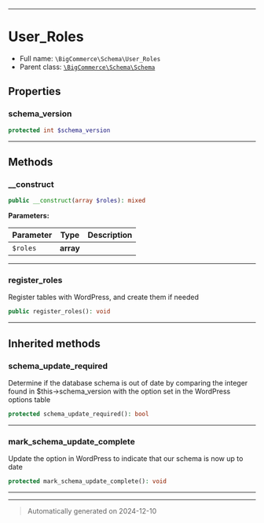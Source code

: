 ***

# User_Roles





* Full name: `\BigCommerce\Schema\User_Roles`
* Parent class: [`\BigCommerce\Schema\Schema`](./Schema.md)



## Properties


### schema_version



```php
protected int $schema_version
```






***

## Methods


### __construct



```php
public __construct(array $roles): mixed
```








**Parameters:**

| Parameter | Type | Description |
|-----------|------|-------------|
| `$roles` | **array** |  |





***

### register_roles

Register tables with WordPress, and create them if needed

```php
public register_roles(): void
```












***


## Inherited methods


### schema_update_required

Determine if the database schema is out of date
by comparing the integer found in $this->schema_version
with the option set in the WordPress options table

```php
protected schema_update_required(): bool
```












***

### mark_schema_update_complete

Update the option in WordPress to indicate that
our schema is now up to date

```php
protected mark_schema_update_complete(): void
```












***


***
> Automatically generated on 2024-12-10
